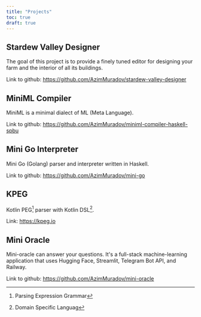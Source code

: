 ```yaml
---
title: "Projects"
toc: true
draft: true
---
```


## Stardew Valley Designer

The goal of this project is to provide a finely tuned editor for designing your farm
and the interior of all its buildings.

Link to github: https://github.com/AzimMuradov/stardew-valley-designer


## MiniML Compiler

MiniML is a minimal dialect of ML (Meta Language).

Link to github: https://github.com/AzimMuradov/miniml-compiler-haskell-spbu


## Mini Go Interpreter

Mini Go (Golang) parser and interpreter written in Haskell.

Link to github: https://github.com/AzimMuradov/mini-go


## KPEG

Kotlin PEG[^1] parser with Kotlin DSL[^2].

[^1]: Parsing Expression Grammar
[^2]: Domain Specific Languag

Link: https://kpeg.io


## Mini Oracle

Mini-oracle can answer your questions. It's a full-stack machine-learning application that uses Hugging Face, Streamlit, Telegram Bot API, and Railway.

Link to github: https://github.com/AzimMuradov/mini-oracle
